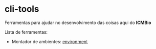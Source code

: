 cli-tools
=========

Ferramentas para ajudar no desenvolvimento das coisas aqui do **ICMBio**

Lista de ferramentas:
- Montador de ambientes: [environment](/environment)
